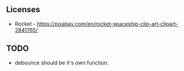 ## Licenses

* Rocket - https://pixabay.com/en/rocket-spaceship-clip-art-clipart-2841765/

## TODO
* debounce should be it's own function.
